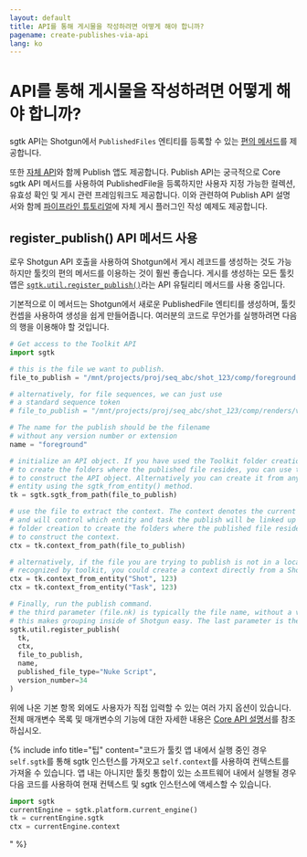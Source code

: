 ```yaml
---
layout: default
title: API를 통해 게시물을 작성하려면 어떻게 해야 합니까?
pagename: create-publishes-via-api
lang: ko
---
```


# API를 통해 게시물을 작성하려면 어떻게 해야 합니까?

sgtk API는 Shotgun에서 `PublishedFiles` 엔티티를 등록할 수 있는 [편의 메서드](https://developer.shotgunsoftware.com/tk-core/utils.html#sgtk.util.register_publish)를 제공합니다.

또한 [자체 API](https://developer.shotgunsoftware.com/tk-multi-publish2/)와 함께 Publish 앱도 제공합니다.
Publish API는 궁극적으로 Core sgtk API 메서드를 사용하여 PublishedFile을 등록하지만 사용자 지정 가능한 컬렉션, 유효성 확인 및 게시 관련 프레임워크도 제공합니다. 이와 관련하여 Publish API 설명서와 함께 [파이프라인 튜토리얼](https://developer.shotgunsoftware.com/ko/cb8926fc/)에 자체 게시 플러그인 작성 예제도 제공합니다.

## register_publish() API 메서드 사용
로우 Shotgun API 호출을 사용하여 Shotgun에서 게시 레코드를 생성하는 것도 가능하지만 툴킷의 편의 메서드를 이용하는 것이 훨씬 좋습니다.
게시를 생성하는 모든 툴킷 앱은 [`sgtk.util.register_publish()`](https://developer.shotgunsoftware.com/tk-core/utils.html#sgtk.util.register_publish)라는 API 유틸리티 메서드를 사용 중입니다.

기본적으로 이 메서드는 Shotgun에서 새로운 PublishedFile 엔티티를 생성하며, 툴킷 컨셉을 사용하여 생성을 쉽게 만들어줍니다. 여러분의 코드로 무언가를 실행하려면 다음의 행을 이용해야 할 것입니다.

```python
# Get access to the Toolkit API
import sgtk

# this is the file we want to publish.
file_to_publish = "/mnt/projects/proj/seq_abc/shot_123/comp/foreground.v034.nk"

# alternatively, for file sequences, we can just use
# a standard sequence token
# file_to_publish = "/mnt/projects/proj/seq_abc/shot_123/comp/renders/v034/foreground.%04d.exr"

# The name for the publish should be the filename
# without any version number or extension
name = "foreground"

# initialize an API object. If you have used the Toolkit folder creation
# to create the folders where the published file resides, you can use this path
# to construct the API object. Alternatively you can create it from any Shotgun
# entity using the sgtk_from_entity() method.
tk = sgtk.sgtk_from_path(file_to_publish)

# use the file to extract the context. The context denotes the current work area in Toolkit
# and will control which entity and task the publish will be linked up to. If you have used the Toolkit
# folder creation to create the folders where the published file resides, you can use this path
# to construct the context.
ctx = tk.context_from_path(file_to_publish)

# alternatively, if the file you are trying to publish is not in a location that is
# recognized by toolkit, you could create a context directly from a Shotgun entity instead:
ctx = tk.context_from_entity("Shot", 123)
ctx = tk.context_from_entity("Task", 123)

# Finally, run the publish command.
# the third parameter (file.nk) is typically the file name, without a version number.
# this makes grouping inside of Shotgun easy. The last parameter is the version number.
sgtk.util.register_publish(
  tk,
  ctx,
  file_to_publish,
  name,
  published_file_type="Nuke Script",
  version_number=34
)
```

위에 나온 기본 항목 외에도 사용자가 직접 입력할 수 있는 여러 가지 옵션이 있습니다.
전체 매개변수 목록 및 매개변수의 기능에 대한 자세한 내용은 [Core API 설명서](https://developer.shotgunsoftware.com/tk-core/utils.html#sgtk.util.register_publish)를 참조하십시오.

{% include info title="팁" content="코드가 툴킷 앱 내에서 실행 중인 경우 `self.sgtk`를 통해 sgtk 인스턴스를 가져오고 `self.context`를 사용하여 컨텍스트를 가져올 수 있습니다.
앱 내는 아니지만 툴킷 통합이 있는 소프트웨어 내에서 실행될 경우 다음 코드를 사용하여 현재 컨텍스트 및 sgtk 인스턴스에 액세스할 수 있습니다.

```python
import sgtk
currentEngine = sgtk.platform.current_engine()
tk = currentEngine.sgtk
ctx = currentEngine.context
```
" %}